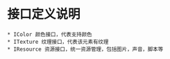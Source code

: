 接口定义说明
=======================
	* IColor 颜色接口，代表支持颜色
	* ITexture 纹理接口，代表该元素有纹理
	* IResource 资源接口，统一资源管理，包括图片，声音，脚本等
